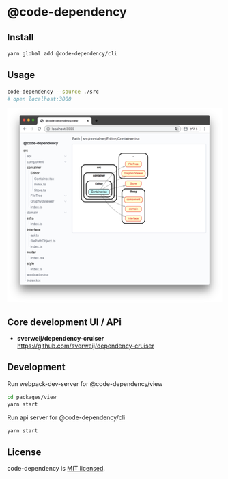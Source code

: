 # @code-dependency

## Install

```bash
yarn global add @code-dependency/cli
```

## Usage

```bash
code-dependency --source ./src
# open localhost:3000
```

![code dependency usage image](./docs/code-dependency-image.png)

## Core development UI / APi

- **sverweij/dependency-cruiser** https://github.com/sverweij/dependency-cruiser

## Development

Run webpack-dev-server for @code-dependency/view

```bash
cd packages/view
yarn start
```

Run api server for @code-dependency/cli

```bash
yarn start
```

## License

code-dependency is [MIT licensed](https://github.com/Himenon/code-dependency/blob/master/LICENSE).
